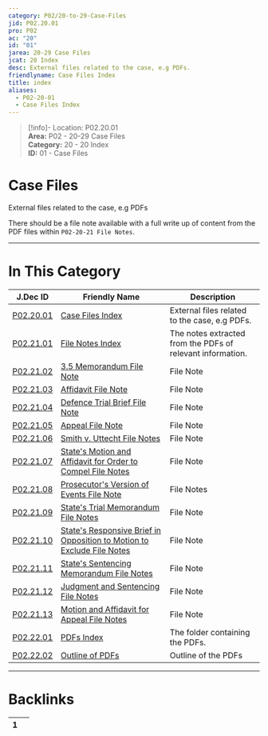 ```yaml
---  
category: P02/20-to-29-Case-Files  
jid: P02.20.01  
pro: P02  
ac: "20"  
id: "01"  
jarea: 20-29 Case Files  
jcat: 20 Index  
desc: External files related to the case, e.g PDFs.  
friendlyname: Case Files Index  
title: index  
aliases:  
  - P02-20-01  
  - Case Files Index  
---  
```

>[!info]- Location: P02.20.01  
>**Area:** P02 - 20-29 Case Files  
>**Category:** 20 - 20 Index  
>**ID:** 01 - Case Files  
  
# Case Files  
  
External files related to the case, e.g PDFs  
  
There should be a file note available with a full write up of content from the PDF files within `P02-20-21 File Notes`.  
   
  
  
---  
# In This Category  
  
| J.Dec ID                                                                                                                                          | Friendly Name                                                                                                                                                                                                  | Description                                                |  
| ------------------------------------------------------------------------------------------------------------------------------------------------- | -------------------------------------------------------------------------------------------------------------------------------------------------------------------------------------------------------------- | ---------------------------------------------------------- |  
| [P02.20.01](index.md#)                                                                        | [Case Files Index](index.md#)                                                                                                                              | External files related to the case, e.g PDFs.              |  
| [P02.21.01](./21-File-Notes/index.md#)                                                          | [File Notes Index](./21-File-Notes/index.md#)                                                                                                                | The notes extracted from the PDFs of relevant information. |  
| [P02.21.02](./21-File-Notes/02-3_5-Memorandum.md#)                                              | [3.5 Memorandum File Note](./21-File-Notes/02-3_5-Memorandum.md#)                                                                                            | File Note                                                  |  
| [P02.21.03](./21-File-Notes/03-Affidavit.md#)                                                   | [Affidavit File Note](./21-File-Notes/03-Affidavit.md#)                                                                                                      | File Note                                                  |  
| [P02.21.04](./21-File-Notes/04-Defence-Trial-Brief.md#)                                         | [Defence Trial Brief File Note](./21-File-Notes/04-Defence-Trial-Brief.md#)                                                                                  | File Note                                                  |  
| [P02.21.05](./21-File-Notes/05-Appeal.md#)                                                      | [Appeal File Note](./21-File-Notes/05-Appeal.md#)                                                                                                            | File Note                                                  |  
| [P02.21.06](./21-File-Notes/06-Smith-v_-Uttecht.md#)                                            | [Smith v. Uttecht File Notes](./21-File-Notes/06-Smith-v_-Uttecht.md#)                                                                                       | File Note                                                  |  
| [P02.21.07](./21-File-Notes/07-State_s-Motion-and-Affidavit-for-Order-to-Compel.md#)            | [State's Motion and Affidavit for Order to Compel File Notes](./21-File-Notes/07-State_s-Motion-and-Affidavit-for-Order-to-Compel.md#)                       | File Note                                                  |  
| [P02.21.08](./21-File-Notes/08-Prosecutor_s-Version-of-Events.md#)                              | [Prosecutor's Version of Events File Note](./21-File-Notes/08-Prosecutor_s-Version-of-Events.md#)                                                            | File Notes                                                 |  
| [P02.21.09](./21-File-Notes/09-State_s-Trial-Memorandum.md#)                                    | [State's Trial Memorandum File Notes](./21-File-Notes/09-State_s-Trial-Memorandum.md#)                                                                       | File Note                                                  |  
| [P02.21.10](./21-File-Notes/10-State_s-Responsive-Brief-in-Opposition-to-Motion-to-Exclude.md#) | [State's Responsive Brief in Opposition to Motion to Exclude File Notes](./21-File-Notes/10-State_s-Responsive-Brief-in-Opposition-to-Motion-to-Exclude.md#) | File Note                                                  |  
| [P02.21.11](./21-File-Notes/11-State_s-Sentencing-Memorandum.md#)                               | [State's Sentencing Memorandum File Notes](./21-File-Notes/11-State_s-Sentencing-Memorandum.md#)                                                             | File Note                                                  |  
| [P02.21.12](./21-File-Notes/12-Judgment-and-Sentencing.md#)                                     | [Judgment and Sentencing File Notes](./21-File-Notes/12-Judgment-and-Sentencing.md#)                                                                         | File Note                                                  |  
| [P02.21.13](./21-File-Notes/13-Motion-and-Affidavit-for-Appeal.md#)                             | [Motion and Affidavit for Appeal File Notes](./21-File-Notes/13-Motion-and-Affidavit-for-Appeal.md#)                                                         | File Note                                                  |  
| [P02.22.01](./22-PDFs/index.md#)                                                                | [PDFs Index](./22-PDFs/index.md#)                                                                                                                            | The folder containing the PDFs.                            |  
| [P02.22.02](./22-PDFs/02-Outline.md#)                                                           | [Outline of PDFs](./22-PDFs/02-Outline.md#)                                                                                                                  | Outline of the PDFs                                        |  
  
  
---  
# Backlinks  
<div><table class="dataview table-view-table"><thead class="table-view-thead"><tr class="table-view-tr-header"><th class="table-view-th"><span></span><span class="dataview small-text">1</span></th><th class="table-view-th"><span></span></th></tr></thead><tbody class="table-view-tbody"></tbody></table></div>